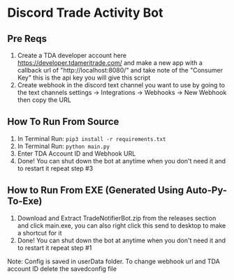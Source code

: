 # Discord Trade Activity Bot

## Pre Reqs
1. Create a TDA developer account here https://developer.tdameritrade.com/ and make a new app with a callback url of "http://localhost:8080/" and take note of the "Consumer Key" this is the api key you will give this script
2. Create webhook in the discord text channel you want to use by going to the text channels settings -> Integrations -> Webhooks -> New Webhook then copy the URL

## How To Run From Source
1. In Terminal Run: `pip3 install -r requirements.txt`
2. In Terminal Run: `python main.py`
3. Enter TDA Account ID and Webhook URL
4. Done! You can shut down the bot at anytime when you don't need it and to restart it repeat step #3

## How to Run From EXE (Generated Using Auto-Py-To-Exe)
1. Download and Extract TradeNotifierBot.zip from the releases section and click main.exe, you can also right click this send to desktop to make a shortcut for it
2. Done! You can shut down the bot at anytime when you don't need it and to restart it repeat step #1

Note: Config is saved in userData folder. To change webhook url and TDA account ID delete the savedconfig file